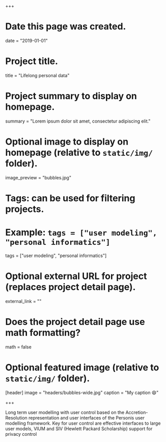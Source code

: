 +++
# Date this page was created.
date = "2019-01-01"

# Project title.
title = "Lifelong personal data"

# Project summary to display on homepage.
summary = "Lorem ipsum dolor sit amet, consectetur adipiscing elit."

# Optional image to display on homepage (relative to `static/img/` folder).
image_preview = "bubbles.jpg"

# Tags: can be used for filtering projects.
# Example: `tags = ["user modeling", "personal informatics"]`
tags = ["user modeling", "personal informatics"]

# Optional external URL for project (replaces project detail page).
external_link = ""

# Does the project detail page use math formatting?
math = false

# Optional featured image (relative to `static/img/` folder).
[header]
image = "headers/bubbles-wide.jpg"
caption = "My caption :smile:"

+++

Long term user modelling with user control based on the Accretion-Resolution representation and user interfaces of the Personis user modelling framework. Key for user control are effective interfaces to large user models, VlUM and SIV (Hewlett Packard Scholarship) support for privacy control 
